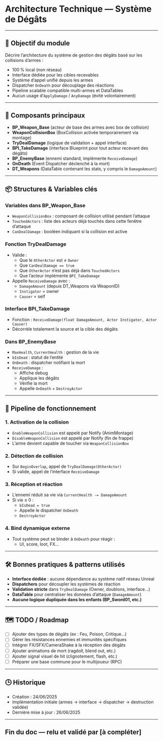 # Architecture Technique — Système de Dégâts

---

## 📌 Objectif du module

Décrire l’architecture du système de gestion des dégâts basé sur les collisions d’armes :
- 100 % local (non réseau)
- Interface dédiée pour les cibles recevables
- Système d’appel unifié depuis les armes
- Dispatcher `OnDeath` pour découplage des réactions
- Pipeline scalable compatible multi-armes et DataTables
- Aucun usage d’`ApplyDamage` / `AnyDamage` (évité volontairement)

---

## 🧩 Composants principaux

- **BP_Weapon_Base** (acteur de base des armes avec box de collision)
- **WeaponCollisionBox** (BoxCollision activée temporairement via montage)
- **TryDealDamage** (logique de validation + appel interface)
- **BPI_TakeDamage** (interface Blueprint pour tout acteur recevant des dégâts)
- **BP_EnemyBase** (ennemi standard, implémente `ReceiveDamage`)
- **OnDeath** (Event Dispatcher déclenché à la mort)
- **DT_Weapons** (DataTable contenant les stats, y compris le `DamageAmount`)

---

## 📦 Structures & Variables clés

### **Variables dans BP_Weapon_Base**
- `WeaponCollisionBox` : composant de collision utilisé pendant l’attaque
- `TouchedActors` : liste des acteurs déjà touchés dans cette fenêtre d’attaque
- `CanDealDamage` : booléen indiquant si la collision est active

### **Fonction TryDealDamage**
- Valide :
  - Que le `OtherActor` est ≠ `Owner`
  - Que `CanDealDamage == true`
  - Que `OtherActor` n’est pas déjà dans `TouchedActors`
  - Que l’acteur implémente `BPI_TakeDamage`
- Appelle `ReceiveDamage` avec :
  - `DamageAmount` (depuis DT_Weapons via WeaponID)
  - `Instigator` = owner
  - `Causer` = self

### **Interface BPI_TakeDamage**
- Fonction : `ReceiveDamage(float DamageAmount, Actor Instigator, Actor Causer)`
- Décorrèle totalement la source et la cible des dégâts

### **Dans BP_EnemyBase**
- `MaxHealth`, `CurrentHealth` : gestion de la vie
- `bIsDead` : statut de l’entité
- `OnDeath` : dispatcher notifiant la mort
- `ReceiveDamage` :
  - Affiche debug
  - Applique les dégâts
  - Vérifie la mort
  - Appelle `OnDeath` + `DestroyActor`

---

## 🔁 Pipeline de fonctionnement

### **1. Activation de la collision**
- `EnableWeaponCollision` est appelé par Notify (AnimMontage)
- `DisableWeaponCollision` est appelé par Notify (fin de frappe)
- L’arme devient capable de toucher via `WeaponCollisionBox`

### **2. Détection de collision**
- Sur `BeginOverlap`, appel de `TryDealDamage(OtherActor)`
- Si valide, appel de l’interface `ReceiveDamage`

### **3. Réception et réaction**
- L’ennemi réduit sa vie via `CurrentHealth -= DamageAmount`
- Si vie ≤ 0 :
  - `bIsDead = true`
  - Appelle le dispatcher `OnDeath`
  - `DestroyActor`

### **4. Bind dynamique externe**
- Tout système peut se binder à `OnDeath` pour réagir :
  - UI, score, loot, FX...

---

## 🛠️ Bonnes pratiques & patterns utilisés

- **Interface dédiée** : aucune dépendance au système natif réseau Unreal
- **Dispatchers** pour découpler les systèmes de réaction
- **Validation stricte** dans `TryDealDamage` (Owner, doublons, interface…)
- **DataTable** pour centraliser les données d’attaque (`DamageAmount`)
- **Aucune logique dupliquée dans les enfants (BP_Sword01, etc.)**

---

## 🗺️ TODO / Roadmap

- [ ] Ajouter des types de dégâts (ex : Feu, Poison, Critique…)
- [ ] Gérer les résistances ennemies et immunités spécifiques
- [ ] Intégrer FX/SFX/CameraShake à la réception des dégâts
- [ ] Ajouter animations de mort (ragdoll, blend out, etc.)
- [ ] Ajouter signal visuel de hit (clignotement, flash, etc.)
- [ ] Préparer une base commune pour le multijoueur (RPC)

---

## 🕒 Historique

- Création : 24/06/2025  
- Implémentation initiale (armes → interface → dispatcher → destruction validée)
- Dernière mise à jour : 26/06/2025

---

## **Fin du doc — relu et validé par [à compléter]**

